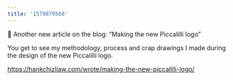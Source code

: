 ```yaml
---
title: '1579879568'
---
```

📣 Another new article on the blog: “Making the new Piccalilli logo”

You get to see my methodology, process and crap drawings I made during the design of the new Piccalilli logo.

<https://hankchizljaw.com/wrote/making-the-new-piccalilli-logo/>
